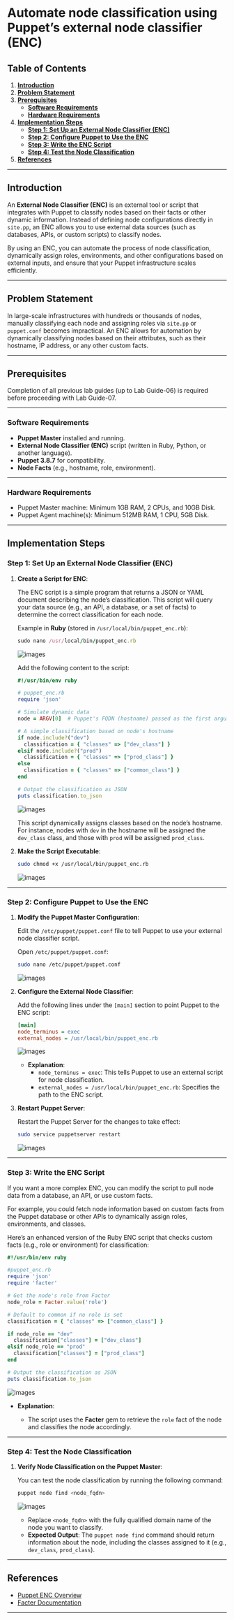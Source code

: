 # **Automate node classification using Puppet’s external node classifier (ENC)**

## **Table of Contents**

1. [**Introduction**](#introduction)  
2. [**Problem Statement**](#problem-statement)  
3. [**Prerequisites**](#prerequisites)  
   - [**Software Requirements**](#software-requirements)  
   - [**Hardware Requirements**](#hardware-requirements)    
5. [**Implementation Steps**](#implementation-steps)  
   - [**Step 1: Set Up an External Node Classifier (ENC)**](#step-1-set-up-an-external-node-classifier-enc)  
   - [**Step 2: Configure Puppet to Use the ENC**](#step-2-configure-puppet-to-use-the-enc)  
   - [**Step 3: Write the ENC Script**](#step-3-write-the-enc-script)  
   - [**Step 4: Test the Node Classification**](#step-4-test-the-node-classification)  
6. [**References**](#references)

---

## **Introduction**

An **External Node Classifier (ENC)** is an external tool or script that integrates with Puppet to classify nodes based on their facts or other dynamic information. Instead of defining node configurations directly in `site.pp`, an ENC allows you to use external data sources (such as databases, APIs, or custom scripts) to classify nodes.

By using an ENC, you can automate the process of node classification, dynamically assign roles, environments, and other configurations based on external inputs, and ensure that your Puppet infrastructure scales efficiently.

---

## **Problem Statement**

In large-scale infrastructures with hundreds or thousands of nodes, manually classifying each node and assigning roles via `site.pp` or `puppet.conf` becomes impractical. An ENC allows for automation by dynamically classifying nodes based on their attributes, such as their hostname, IP address, or any other custom facts.

---

## **Prerequisites**
Completion of all previous lab guides (up to Lab Guide-06) is required before proceeding with Lab Guide-07.

---

### **Software Requirements**

- **Puppet Master** installed and running.
- **External Node Classifier (ENC)** script (written in Ruby, Python, or another language).
- **Puppet 3.8.7** for compatibility.
- **Node Facts** (e.g., hostname, role, environment).

---

### **Hardware Requirements**

- Puppet Master machine: Minimum 1GB RAM, 2 CPUs, and 10GB Disk.
- Puppet Agent machine(s): Minimum 512MB RAM, 1 CPU, 5GB Disk.

---

## **Implementation Steps**

### **Step 1: Set Up an External Node Classifier (ENC)**

1. **Create a Script for ENC**:

   The ENC script is a simple program that returns a JSON or YAML document describing the node’s classification. This script will query your data source (e.g., an API, a database, or a set of facts) to determine the correct classification for each node.

   Example in **Ruby** (stored in `/usr/local/bin/puppet_enc.rb`):

   ```ruby
   sudo nano /usr/local/bin/puppet_enc.rb
   ```

   ![images](images/Puppet-105.png)

   Add the following content to the script:

   ```ruby
   #!/usr/bin/env ruby

   # puppet_enc.rb
   require 'json'

   # Simulate dynamic data
   node = ARGV[0]  # Puppet's FQDN (hostname) passed as the first argument

   # A simple classification based on node's hostname
   if node.include?("dev")
     classification = { "classes" => ["dev_class"] }
   elsif node.include?("prod")
     classification = { "classes" => ["prod_class"] }
   else
     classification = { "classes" => ["common_class"] }
   end

   # Output the classification as JSON
   puts classification.to_json
   ```

   ![images](images/Puppet-106.png)

   This script dynamically assigns classes based on the node’s hostname. For instance, nodes with `dev` in the hostname will be assigned the `dev_class` class, and those with `prod` will be assigned `prod_class`.

2. **Make the Script Executable**:

   ```bash
   sudo chmod +x /usr/local/bin/puppet_enc.rb
   ```

   ![images](images/Puppet-107.png)

---

### **Step 2: Configure Puppet to Use the ENC**

1. **Modify the Puppet Master Configuration**:

   Edit the `/etc/puppet/puppet.conf` file to tell Puppet to use your external node classifier script.

   Open `/etc/puppet/puppet.conf`:

   ```bash
   sudo nano /etc/puppet/puppet.conf
   ```

   ![images](images/Puppet-108.png)

2. **Configure the External Node Classifier**:

   Add the following lines under the `[main]` section to point Puppet to the ENC script:

   ```ini
   [main]
   node_terminus = exec
   external_nodes = /usr/local/bin/puppet_enc.rb
   ```

    ![images](images/Puppet-109.png)

   - **Explanation**:
     - `node_terminus = exec`: This tells Puppet to use an external script for node classification.
     - `external_nodes = /usr/local/bin/puppet_enc.rb`: Specifies the path to the ENC script.

3. **Restart Puppet Server**:

   Restart the Puppet Server for the changes to take effect:
   ```bash
   sudo service puppetserver restart
   ```

   ![images](images/Puppet-110.png)

---

### **Step 3: Write the ENC Script**

If you want a more complex ENC, you can modify the script to pull node data from a database, an API, or use custom facts.

For example, you could fetch node information based on custom facts from the Puppet database or other APIs to dynamically assign roles, environments, and classes.

Here’s an enhanced version of the Ruby ENC script that checks custom facts (e.g., role or environment) for classification:

```ruby
#!/usr/bin/env ruby

#puppet_enc.rb
require 'json'
require 'facter'

# Get the node's role from Facter
node_role = Facter.value('role')

# Default to common if no role is set
classification = { "classes" => ["common_class"] }

if node_role == "dev"
  classification["classes"] = ["dev_class"]
elsif node_role == "prod"
  classification["classes"] = ["prod_class"]
end

# Output the classification as JSON
puts classification.to_json
```

![images](images/Puppet-111.png)

- **Explanation**:

  - The script uses the **Facter** gem to retrieve the `role` fact of the node and classifies the node accordingly.

---

### **Step 4: Test the Node Classification**

1. **Verify Node Classification on the Puppet Master**:

   You can test the node classification by running the following command:

   ```bash
   puppet node find <node_fqdn>
   ```

   ![images](images/Puppet-112.png)
   
   - Replace `<node_fqdn>` with the fully qualified domain name of the node you want to classify.
   - **Expected Output**: The `puppet node find` command should return information about the node, including the classes assigned to it (e.g., `dev_class`, `prod_class`).

---

## **References**

- [Puppet ENC Overview](https://www.puppet.com/docs/puppet/5.5/nodes_external.html)
- [Facter Documentation](https://puppet.com/docs/facter/latest/)

---